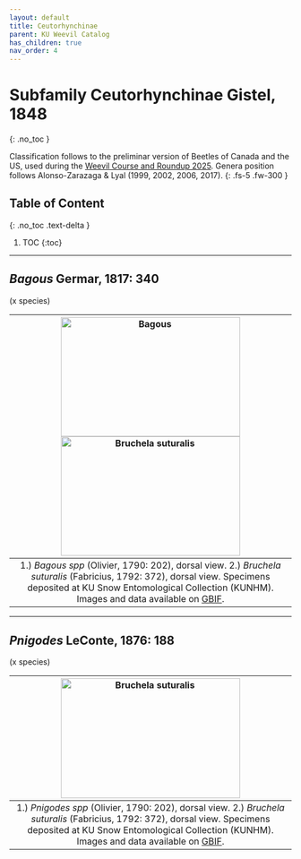 ```yaml
---
layout: default
title: Ceutorhynchinae
parent: KU Weevil Catalog
has_children: true
nav_order: 4
---
```



# Subfamily Ceutorhynchinae Gistel, 1848
{: .no_toc }

Classification follows to the preliminar version of Beetles of Canada and the US, used during the [Weevil Course and Roundup 2025](https://www.curculionoidea.org/weevil-course-roundup-arizona). Genera position follows Alonso-Zarazaga & Lyal (1999, 2002, 2006, 2017). 
{: .fs-5 .fw-300 }


## Table of Content
{: .no_toc .text-delta }

1. TOC
{:toc}

---

## _Bagous_ Germar, 1817: 340
(x species)

| [<img src="https://serv.biokic.asu.edu/imglib/ecdysis/ASU_ASUCOB/ASUCOB0015/ASUCOB0015348_dorsal_edited_1605579130.jpg" alt="Bagous" width="320" height="213.4">](https://serv.biokic.asu.edu/ecdysis/collections/individual/index.php?occid=645279) [<img src="https://serv.biokic.asu.edu/imglib/ecdysis/ASU_ASUCOB/ASUCOB0015/ASUCOB0015361_dorsal_edited_1623815867.jpg" alt="Bruchela suturalis" width="320" height="213.4">](https://serv.biokic.asu.edu/ecdysis/collections/individual/index.php?occid=650188) |
|:--:| 
|1.) *Bagous spp* (Olivier, 1790: 202), dorsal view. 2.) *Bruchela suturalis* (Fabricius, 1792: 372), dorsal view. Specimens deposited at KU Snow Entomological Collection (KUNHM). Images and data available on [GBIF](https://www.gbif.org/dataset/aae308f4-9f9c-4cdd-b4ef-c026f48be551).|

---

## _Pnigodes_ LeConte, 1876: 188
(x species)

| [<img src="https://serv.biokic.asu.edu/imglib/ecdysis/ASU_ASUCOB/ASUCOB0015/ASUCOB0015361_dorsal_edited_1623815867.jpg" alt="Bruchela suturalis" width="320" height="213.4">](https://serv.biokic.asu.edu/ecdysis/collections/individual/index.php?occid=650188) | 
|:--:| 
|1.) *Pnigodes spp* (Olivier, 1790: 202), dorsal view. 2.) *Bruchela suturalis* (Fabricius, 1792: 372), dorsal view. Specimens deposited at KU Snow Entomological Collection (KUNHM). Images and data available on [GBIF](https://www.gbif.org/dataset/aae308f4-9f9c-4cdd-b4ef-c026f48be551).|
